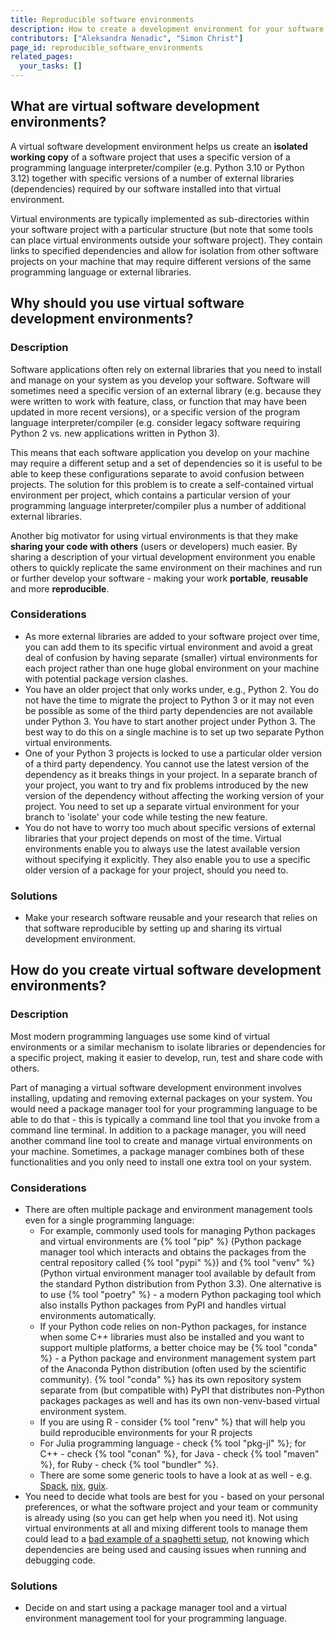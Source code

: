 ```yaml
---
title: Reproducible software environments
description: How to create a development environment for your software so others can run and contribute to your software?
contributors: ["Aleksandra Nenadic", "Simon Christ"]
page_id: reproducible_software_environments
related_pages:
  your_tasks: []
---
```


## What are virtual software development environments?

A virtual software development environment helps us create an **isolated working copy** of a software project that uses a specific 
version of a programming language interpreter/compiler (e.g. Python 3.10 or Python 3.12) together with specific versions of a number of external 
libraries (dependencies) required by our software installed into that virtual environment. 

Virtual environments are typically implemented as sub-directories within your software project with a particular structure (but note 
that some tools can place virtual environments outside your software project). 
They contain links to specified dependencies and allow for isolation from other software projects on your machine that may require 
different versions of the same programming language or external libraries.

## Why should you use virtual software development environments? 

### Description 

Software applications often rely on external libraries that you need to install and manage on your system as you develop your software. 
Software will sometimes need a specific version of an external library (e.g. because they were written to work with feature, class, or 
function that may have been updated in more recent versions), or a specific version of the program language interpreter/compiler 
(e.g. consider legacy software requiring Python 2 vs. new applications written in Python 3). 

This means that each software application you develop on your machine may require a different setup and a set of dependencies so it is useful to be 
able to keep these configurations separate to avoid confusion between projects. 
The solution for this problem is to create a self-contained virtual environment per project, which contains a particular version of your 
programming language interpreter/compiler plus a number of additional external libraries.

Another big motivator for using virtual environments is that they make **sharing your code with others** (users or developers) much easier.
By sharing a description of your virtual development environment you enable others to quickly replicate the same environment 
on their machines and run or further develop your software - making your work **portable**, **reusable** and more **reproducible**.

### Considerations

- As more external libraries are added to your software project over time, you can add them to its specific virtual environment
and avoid a great deal of confusion by having separate (smaller) virtual environments for each project
rather than one huge global environment on your machine with potential package version clashes.
- You have an older project that only works under, e.g., Python 2. You do not have the time to migrate the project to Python 3
or it may not even be possible as some of the third party dependencies are not available under Python 3.
You have to start another project under Python 3. The best way to do this on a single machine is
to set up two separate Python virtual environments.
- One of your Python 3 projects is locked to use a particular older version of a third party dependency.
You cannot use the latest version of the dependency as it breaks things in your project.
In a separate branch of your project, you want to try and fix problems introduced by the new version of the dependency
without affecting the working version of your project. You need to set up a separate virtual environment for your branch to
'isolate' your code while testing the new feature.
- You do not have to worry too much about specific versions of external libraries that your project depends on most of the time.
Virtual environments enable you to always use the latest available version without specifying it explicitly.
They also enable you to use a specific older version of a package for your project, should you need to. 

### Solutions

- Make your research software reusable and your research that relies on that software reproducible by setting up and sharing its virtual development environment.

## How do you create virtual software development environments? 

### Description

Most modern programming languages use some kind of virtual environments or a similar mechanism to isolate libraries or dependencies for a specific project, 
making it easier to develop, run, test and share code with others. 

Part of managing a virtual software development environment involves installing, updating and removing external packages on your system. 
You would need a package manager tool for your programming language to be able to do that - this is typically a command line tool that you invoke from 
a command line terminal. 
In addition to a package manager, you will need another command line tool to create and manage virtual environments on your machine. 
Sometimes, a package manager combines both of these functionalities and you only need to install one extra tool on your system.

### Considerations

- There are often multiple package and environment management tools even for a single programming language:
  - For example, commonly used tools for managing Python packages and virtual environments are {% tool "pip" %} (Python package manager tool which interacts and obtains the packages
  from the central repository called {% tool "pypi" %}) and {% tool "venv" %} (Python virtual environment manager tool available by default from the standard Python distribution from Python 3.3).
  One alternative is to use {% tool "poetry" %} - a modern Python packaging tool which also installs Python packages from PyPI and handles virtual environments automatically.
  - If your Python code relies on non-Python packages, for instance when some C++ libraries must also be installed and you want to support multiple platforms, a better choice may be {% tool "conda" %} -
  a Python package and environment management system part of the Anaconda Python distribution (often used by the scientific community). {% tool "conda" %} has its own repository system separate from
  (but compatible with) PyPI that distributes non-Python packages packages as well and has its own non-venv-based virtual environment system.
  - If you are using R - consider {% tool "renv" %} that will help you build reproducible environments for your R projects
  - For Julia programming language - check {% tool "pkg-jl" %}; for C++ - check {% tool "conan" %}, for Java - check {% tool "maven" %}, for Ruby - check {% tool "bundler" %}.
  - There are some some generic tools to have a look at as well - e.g. [Spack][spack], [nix][nix], [guix][guix].
- You need to decide what tools are best for you - based on your personal preferences, or what the software project and your team or community is
already using (so you can get help when you need it). Not using virtual environments at all and mixing different tools to manage them could lead to
a [bad example of a spaghetti setup][python-env-hell], not knowing which dependencies are being used and causing issues when running and debugging code.

### Solutions

* Decide on and start using a package manager tool and a virtual environment management tool for your programming language.


[pip-venv]: https://packaging.python.org/en/latest/guides/installing-using-pip-and-virtual-environments/
[fair-rs]: https://carpentries-incubator.github.io/fair-research-software
[intermediate-rs-dev]: https://carpentries-incubator.github.io/python-intermediate-development/
[renv]: https://rstudio.github.io/renv/index.html
[ssi]: https://www.software.ac.uk/
[python-env-hell]: https://xkcd.com/1987/
[guix]: https://hpc.guix.info/
[nix]: https://nixos.org/
[spack]: https://spack.io/
